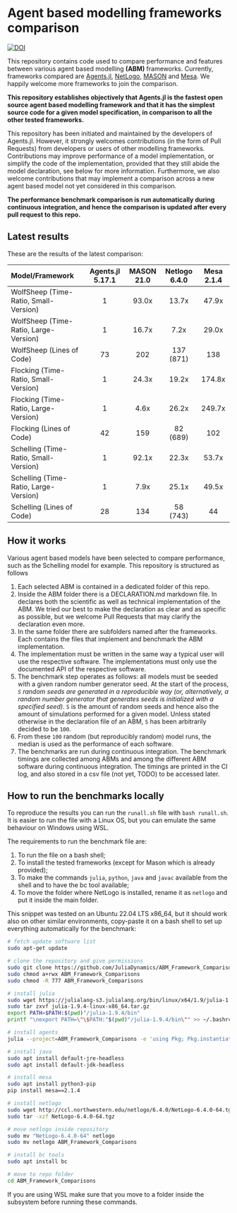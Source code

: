 # Agent based modelling frameworks comparison


[![DOI](https://zenodo.org/badge/DOI/10.5281/zenodo.8016506.svg)](https://doi.org/10.5281/zenodo.8016506)



This repository contains code used to compare performance and features between various agent based modelling **(ABM)** frameworks. Currently, frameworks compared are [Agents.jl](https://github.com/JuliaDynamics/Agents.jl), [NetLogo](https://github.com/NetLogo/NetLogo), [MASON](https://github.com/eclab/mason) and [Mesa](https://github.com/projectmesa/mesa). We happily welcome more frameworks to join the comparison.

**This repository establishes objectively that Agents.jl is the fastest open source agent based modelling framework and that it has the simplest source code for a given model specification, in comparison to all the other tested frameworks.**

This repository has been initiated and maintained by the developers of Agents.jl. However, it strongly welcomes contributions (in the form of Pull Requests) from developers or users of other modelling frameworks. Contributions may improve performance of a model implementation, or simplify the code of the implementation, provided that they still abide the model declaration, see below for more information. Furthermore, we also welcome contributions that may implement a comparison across a new agent based model not yet considered in this comparison.

**The performance benchmark comparison is run automatically during continuous integration, and hence the comparison is updated after every pull request to this repo.**


## Latest results

These are the results of the latest comparison:

 | Model/Framework  | Agents.jl 5.17.1 | MASON 21.0 | Netlogo 6.4.0 | Mesa 2.1.4 |
|:------------------|:---------------:|:------------:|:------------:|:---------------:|
| WolfSheep (Time-Ratio, Small-Version)  |       1        |    93.0x    |     13.7x      |    47.9x    |
| WolfSheep (Time-Ratio, Large-Version)   |       1        |    16.7x    |      7.2x      |    29.0x    |
| WolfSheep (Lines of Code) |     73          |    202        |  137 (871)        | 138 |
 |  Flocking (Time-Ratio, Small-Version)  |       1        |    24.3x    |     19.2x      |   174.8x    |
|  Flocking (Time-Ratio, Large-Version)  |       1        |    4.6x     |     26.2x      |   249.7x    |
|   Flocking (Lines of Code)       |       42     |      159     |    82 (689)   |   102       |
 | Schelling (Time-Ratio, Small-Version)  |       1        |    92.1x    |     22.3x      |    53.7x    |
| Schelling (Time-Ratio, Large-Version)   |       1        |    7.9x     |     25.1x      |    49.5x    |
|    Schelling (Lines of Code)      |       28          |      134   |   58 (743)      |     44    |

## How it works

Various agent based models have been selected to compare performance, such as the Schelling model for example. This repository is structured as follows

1. Each selected ABM is contained in a dedicated folder of this repo.
1. Inside the ABM folder there is a DECLARATION.md markdown file. In declares both the scientific as well as technical implementation of the ABM. We tried our best to make the declaration as clear and as specific as possible, but we welcome Pull Requests that may clarify the declaration even more.
1. In the same folder there are subfolders named after the frameworks. Each contains the files that implement and benchmark the ABM implementation.
1. The implementation must be written in the same way a typical user will use the respective software. The implementations must only use the documented API of the respective software.
1. The benchmark step operates as follows: all models must be seeded with a given random number generator seed. At the start of the process, _`S` random seeds are generated in a reproducible way (or, alternatively, a random number generator that generates seeds is initialized with a specified seed)_. `S` is the amount of random seeds and hence also the amount of simulations performed for a given model. Unless stated otherwise in the declaration file of an ABM, `S` has been arbitrarily decided to be `100`.
1. From these `100` random (but reproducibly random) model runs, the median is used as the performance of each software.
1. The benchmarks are run during continuous integration. The benchmark timings are collected among ABMs and among the different ABM software during continuous integration. The timings are printed in the CI log, and also stored in a csv file (not yet, TODO) to be accessed later.

## How to run the benchmarks locally

To reproduce the results you can run the `runall.sh` file with `bash runall.sh`. It is easier to run the file with a Linux OS, but you can emulate the same behaviour on Windows using WSL.

The requirements to run the benchmark file are:

1. To run the file on a bash shell;
1. To install the tested frameworks (except for Mason which is already provided);
1. To make the commands `julia`, `python`, `java` and `javac` available from the shell and to have the bc tool available;
1. To move the folder where NetLogo is installed, rename it as `netlogo` and put it inside the main folder.

This snippet was tested on an Ubuntu 22.04 LTS x86_64, but it should work also on other similar environments, copy-paste it on a bash shell to set up everything automatically for the benchmark:

```bash
# fetch update software list
sudo apt-get update

# clone the repository and give permissions
sudo git clone https://github.com/JuliaDynamics/ABM_Framework_Comparisons.git
sudo chmod a+rwx ABM_Framework_Comparisons
sudo chmod -R 777 ABM_Framework_Comparisons

# install julia
sudo wget https://julialang-s3.julialang.org/bin/linux/x64/1.9/julia-1.9.4-linux-x86_64.tar.gz
sudo tar zxvf julia-1.9.4-linux-x86_64.tar.gz
export PATH=$PATH:$(pwd)"/julia-1.9.4/bin"
printf "\nexport PATH=\"\$PATH:"$(pwd)"/julia-1.9.4/bin\"" >> ~/.bashrc

# install agents
julia --project=ABM_Framework_Comparisons -e 'using Pkg; Pkg.instantiate()'

# install java
sudo apt install default-jre-headless
sudo apt install default-jdk-headless

# install mesa
sudo apt install python3-pip
pip install mesa==2.1.4

# install netlogo
sudo wget http://ccl.northwestern.edu/netlogo/6.4.0/NetLogo-6.4.0-64.tgz
sudo tar -xzf NetLogo-6.4.0-64.tgz

# move netlogo inside repository
sudo mv "NetLogo-6.4.0-64" netlogo
sudo mv netlogo ABM_Framework_Comparisons

# install bc tools
sudo apt install bc

# move to repo folder
cd ABM_Framework_Comparisons
```

If you are using WSL make sure that you move to a folder inside the subsystem before running these commands.
